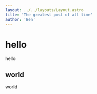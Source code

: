```yaml
---
layout: ../../layouts/Layout.astro
title: 'The greatest post of all time'
author: 'Ben'
---
```


# hello

hello

## world

world
